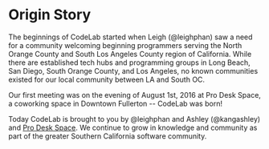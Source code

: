 # Origin Story

The beginnings of CodeLab started when Leigh (@leighphan) saw a need for a community welcoming beginning programmers serving the North Orange County and South Los Angeles County region of California. While there are established tech hubs and programming groups in Long Beach, San Diego, South Orange County, and Los Angeles, no known communities existed for our local community between LA and South OC.

Our first meeting was on the evening of August 1st, 2016 at Pro Desk Space, a coworking space in Downtown Fullerton -- CodeLab was born!

Today CodeLab is brought to you by @leighphan and Ashley (@kangashley) and [Pro Desk Space](http://prodeskspace.com/). We continue to grow in knowledge and community as part of the greater Southern California software community.
